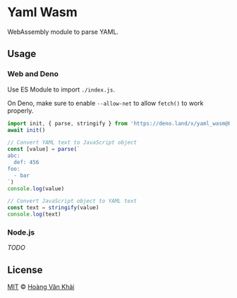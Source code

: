 # Yaml Wasm

WebAssembly module to parse YAML.

## Usage

### Web and Deno

Use ES Module to import `./index.js`.

On Deno, make sure to enable `--allow-net` to allow `fetch()` to work properly.

```javascript
import init, { parse, stringify } from 'https://deno.land/x/yaml_wasm@0.0.0/index.js'
await init()

// Convert YAML text to JavaScript object
const [value] = parse(`
abc:
  def: 456
foo:
  - bar
`)
console.log(value)

// Convert JavaScript object to YAML text
const text = stringify(value)
console.log(text)
```

### Node.js

_TODO_

## License

[MIT](https://git.io/JvFmv) © [Hoàng Văn Khải](https://github.com/KSXGitHub/)
